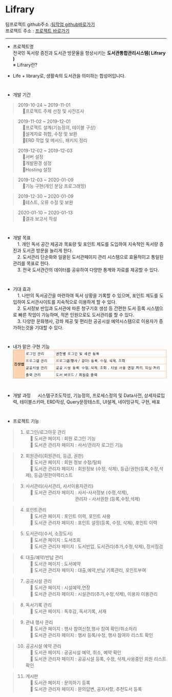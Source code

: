# Lifrary

팀프로젝트 github주소  :[팀작업 github바로가기](https://github.com/shohye/Lifrary)  
프로젝트 주소 :  [프로젝트 바로가기](http://tkdguq93.cafe24.com)
<hr/>


* 프로젝트명  
 전국민 독서량 증진과 도서관 방문율을 향상시키는 **도서관통합관리시스템( Lifrary )**  
 ※ Lifrary란?  
 - Life + library로, 생활속의 도서관을 의미하는 합성어입니다.
#
* 개발 기간  
> 2019-10-24 ~ 2019-11-01  
&ensp;&ensp;프로젝트 주제 선정 및 사전조사

> 2019-11-02 ~ 2019-12-01  
&ensp;&ensp;프로젝트 설계(기능정의, 테이블 구상)  
&ensp;&ensp;설계자료 취합, 수정 및 보완  
&ensp;&ensp;ERD 작업 및 메서드, 패키지 정리

> 2019-12-02 ~ 2019-12-03  
&ensp;&ensp;서버 설정  
&ensp;&ensp;개발환경 설정  
&ensp;&ensp;Hosting 설정

> 2019-12-03 ~ 2020-01-09  
&ensp;&ensp;기능 구현(개인 분담 프로그래밍)

> 2019-12-30 ~ 2020-01-09  
&ensp;&ensp;테스트, 오류 수정 및 보완

> 2020-01-10 ~ 2020-01-13  
&ensp;&ensp;결과 보고서 작성

#
*  개발 목표  
&ensp;&ensp;1. 개인 독서 공간 제공과 목표량 및 포인트 제도를 도입하여 지속적인 독서량 증진과 도서관 방문을 늘리게 한다.  
&ensp;&ensp;2. 도서관리 단순화와 일괄된 도서관페이지 관리 시스템으로 효율적이고 통일된 관리를 목표로 한다.  
&ensp;&ensp;3. 전국 도서관간의 데이터를 공유하여 다양한 통계와 자료를 제공할 수 있다.  

# 
* 기대 효과  
&ensp;&ensp;1. 나만의 독서공간을 마련하여 독서 상황을 기록할 수 있으며, 포인트 제도를 도입하여  도서관사이트를 지속적으로 이용하게 할 수 있다.  
&ensp;&ensp;2. 도서정보 반입과 도서관에 따른 청구기호 생성 등 간편한 도서 등록 시스템으로 빠른 작업이 가능하며, 적은 인원으로도 도서관리를 할 수 있다.  
&ensp;&ensp;3. 다양한 문화행사, 강좌 제공 및 편리한 공공시설 예약시스템으로 이용자가 증가하는것을 기대할 수 있다.  

#
* 내가 맡은 구현 기능  
![Alt text](lifrary/src/main/resources/static/portfolioStatic/images/implement.PNG)

#
* 개발 과정
&ensp;&ensp; 시스템구조도작성, 기능정의, 프로세스정의 및 Data사전, 상세자료입력, 테이블스키마, ERD작성, Query문장테스트, UI설계, 네이밍규칙, 구현, 배포

#
* 프로젝트 기능  
> 1. 로그인/로그아웃 관리  
&ensp;&ensp; 도서관 페이지 : 회원 로그인 기능  
&ensp;&ensp; 도서관 관리자 페이지 : 사서/관리자 로그인 기능  

> 2. 회원관리(회원관리, 등급, 권한)  
&ensp;&ensp; 도서관 페이지 : 회원 정보 수정/탈퇴  
&ensp;&ensp; 도서관 관리자 페이지 : 회원정보 (수정, 삭제),  등급/권한(등록,수정,삭제), 등급/권한이력리스트  

> 3. 사서관리(사서관리, 사서이용자관리)  
&ensp;&ensp; 도서관 관리자 페이지 : 사서-사서정보 (수정,삭제),  
&emsp;&emsp;&emsp;&emsp;&emsp;&emsp;&emsp;&emsp;&emsp;&emsp;&emsp;관리자 - 사서권한 (등록,수정,삭제)  

> 4. 포인트관리  
&ensp;&ensp; 도서관 페이지 : 포인트 이력, 포인트 사용  
&ensp;&ensp; 도서관 관리자 페이지 : 포인트 설정(등록, 수정, 삭제), 포인트 이력  

> 5. 도서관리(수서, 소장도서)  
&ensp;&ensp; 도서관 페이지 : 도서조회  
&ensp;&ensp; 도서관 관리자 페이지 : 도서반입, 도서관리(추가,수정,삭제), 장서점검  

> 6. 대출/예약/반납 관리  
&ensp;&ensp; 도서관 페이지 : 도서예약  
&ensp;&ensp; 도서관 관리자 페이지 : 대출,예약,반납 기록관리, 포인트부여  

> 7. 공공시설 관리  
&ensp;&ensp; 도서관 페이지 : 시설예약,연장  
&ensp;&ensp; 도서관 관리자 페이지 : 시설관리(추가,수정,삭제), 이용자 이용관리  

> 8. 독서기록 관리  
&ensp;&ensp; 도서관 페이지 : 독후감, 독서기록, 서재  

> 9. 관내 행사 관리  
&ensp;&ensp; 도서관 페이지 : 행사 참여신청,행사 참여 확인/취소처리  
&ensp;&ensp; 도서관 관리자 페이지 : 행사 등록/수정, 행사 참여자 리스트 확인  

> 10. 공공시설 예약 관리  
&ensp;&ensp; 도서관 페이지 : 공공시설 예약, 취소, 예약 확인  
&ensp;&ensp; 도서관 관리자 페이지 : 공공시설 등록, 수정, 삭제,사용중인 회원 리스트 확인  

> 11. 게시판  
&ensp;&ensp; 도서관 페이지 : 문의하기 등록  
&ensp;&ensp; 도서관 관리자 페이지 : 문의답변, 공지사항, 추천도서 등록  
